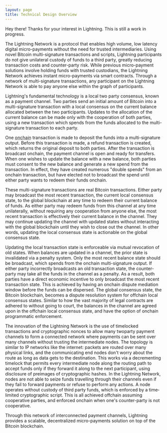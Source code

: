 ```yaml
---
layout: page
title: Technical Design Overview
---
```


<p class="message">
  Hey there! Thanks for your interest in Lightning. This is still a work in progress.
</p>

The Lightning Network is a protocol that enables high volume, low latency digital micro-payments without the need for trusted intermediaries. Using novel Bitcoin multi-signature transactions and scripts, Lightning participants do not give unilateral custody of funds to a third party, greatly reducing transaction costs and counter-party risk. While previous micro-payment solutions involve holding funds with trusted custodians, the Lightning Network achieves instant micro-payments via smart contracts. Through a network of multi-signature transactions, any participant on the Lightning Network is able to pay anyone else within the graph of participants.

Lightning's fundamental technology is a local two party consensus, known as a payment channel. Two parties send an initial amount of Bitcoin into a multi-signature transaction with a local consensus on the current balance allocated between the two participants. Updates to the allocation of the current balance can be made only with the cooperation of both parties, using a new transaction which spends from the funds allocated to the multi-signature transaction to each party.

One <abbr title="transactions that occurs on the blockchain">on­chain</abbr> transaction is made to deposit the funds into a multi-signature output. Before this transaction is made, a refund transaction is created, which returns the original deposit to both parties. After the transaction is broadcast on­chain, the payment channel is open and ready for transfers. When one wishes to update the balance with a new balance, both parties must consent to the new balance and generate a new spend from the transaction. In effect, they have created numerous "double spends" from an on­chain transaction, but have elected not to broadcast the spend until either party wants to redeem their funds on­chain.

These multi-signature transactions are real Bitcoin transactions. Either party may broadcast the most recent transaction, the current local consensus state, to the global blockchain at any time to redeem their current balance of funds. As either party may redeem funds from this channel at any time unilaterally, without requiring any cooperation from anyone else, the most recent transaction is effectively their current balance in the channel. They may continue updating the channel with updated states without interacting with the global blockchain until they wish to close out the channel. In other words, updating the local consensus state is actionable on the global consensus state.

Updating the local transaction state is enforceable via mutual revocation of old states. When balances are updated in a channel, the prior state is invalidated via a penalty system. Only the most recent balance state should be broadcast, which spends from the on­chain multi-signature output. If either party incorrectly broadcasts an old transaction state, the counter-party may take all the funds in the channel as a penalty. As a result, both parties have a direct economic incentive to only broadcast the most recent transaction state. This is achieved by having an on­chain dispute mediation window before the funds can be dispersed. The global consensus state, the Bitcoin blockchain, becomes a dispute resolution system for off­chain local consensus states. Similar to how the vast majority of legal contracts are adhered to without going to court, the balances in the channel are agreed upon in the off­chain local consensus state, and have the option of on­chain programmatic enforcement.

The innovation of the Lightning Network is the use of time­locked transactions and cryptographic nonces to allow many two­party payment channels to form a connected network where payments can be sent over many channels without trusting the intermediate nodes. The topology is similar to IP networks like the internet: packets are routed over many physical links, and the communicating end nodes don't worry about the route as long as data gets to the destination. This works via a decrementing time­lock that permits every intermediate node along the routing path to accept funds only if they forward it along to the next participant, using disclosure of preimages of cryptographic hashes. In the Lightning Network, nodes are not able to seize funds travelling through their channels even if they fail to forward payments or refuse to perform any actions. A node operates without custody of third party funds, which is enforced by a time­limited cryptographic script. This is all achieved off­chain assuming cooperative parties, and enforced on­chain when one's counter-party is not cooperative.

Through this network of interconnected payment channels, Lightning provides a scalable, decentralized micro-payments solution on top of the Bitcoin blockchain.
